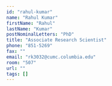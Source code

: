 ```yaml
---
id: "rahul-kumar"
name: "Rahul Kumar"
firstName: "Rahul"
lastName: "Kumar"
postNominalLetters: "PhD"
title: "Associate Research Scientist"
phone: "851-5269"
fax: ""
email: "rk3032@cumc.columbia.edu"
room: "507"
url: ""
tags: []
---
```

